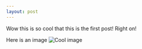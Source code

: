 ```yaml
---
layout: post
---
```


Wow this is so cool that this is the first post! Right on!

Here is an image ![Cool image](http://www.brettellis.net/wp-content/uploads/2015/09/cool-cat.jpg)
